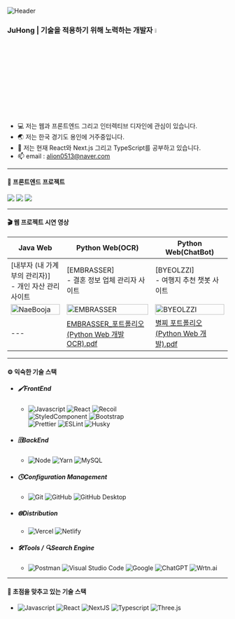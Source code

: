 ![Header](https://capsule-render.vercel.app/api?type=waving&color=auto&height=250&section=header&text=Juhong&fontSize=90&animation=fadeIn&fontAlignY=38&desc=Frontend%20Developer&descAlign=57&animation=twinkling)
### JuHong | 기술을 적용하기 위해 노력하는 개발자  <a href="https://www.gautamkrishnar.com/"><img src="https://media.giphy.com/media/hvRJCLFzcasrR4ia7z/giphy.gif" width="5%"></a>
- 💻 저는 웹과 프론트엔드 그리고 인터렉티브 디자인에 관심이 있습니다.
- 🌏 저는 한국 경기도 용인에 거주중입니다.
- 🌱 저는 현재 React와 Next.js 그리고 TypeScript를 공부하고 있습니다.
- 📫 email : alion0513@naver.com

---

#### 🎨 프론트엔드 프로젝트

<p>
  <a href="https://github.com/FrontTeam2/React_FinalProject"><img src="https://img.shields.io/badge/Nego Market-A9BCF5?style=flat-square&logo=GitHub Sponsors&logoColor=white&link=https://github.com/FrontTeam2/React_FinalProject"/></a>
  <a href="https://github.com/dlwnghd/GitApi"><img src="https://img.shields.io/badge/Git Issue-9cf0e7?style=flat-square&logo=GitHub Sponsors&logoColor=white&link=https://github.com/dlwnghd/GitApi"/></a>
  <a href="https://github.com/FrontTeam2/React_SearchApi/tree/juhong"><img src="https://img.shields.io/badge/Search-ffbff0?style=flat-square&logo=GitHub Sponsors&logoColor=white&link=https://github.com/FrontTeam2/React_SearchApi/tree/juhong"/></a>
</p>

---

#### 🎬 웹 프로젝트 시연 영상

| Java Web | Python Web(OCR) | Python Web(ChatBot) |
| --- | --- | --- |
| [내부자 (내 가계부의 관리자)] <br>- 개인 자산 관리 사이트 | [EMBRASSER] <br>- 결혼 정보 업체 관리자 사이트 | [BYEOLZZI] <br>- 여행지 추천 챗봇 사이트 |
| [<img src="https://i.ytimg.com/vi/lbNyEYV8ICw/sddefault.jpg" alt="NaeBooja" width="100%">](https://www.youtube.com/watch?v=lbNyEYV8ICw) | [<img src="https://i.ytimg.com/vi/L-dOjge5jmQ/hqdefault.jpg" alt="EMBRASSER" width="100%">](https://www.youtube.com/watch?v=L-dOjge5jmQ&list=PLedGoSru794-sniV6--9gUIQuOz5EeKA9) | [<img src="https://i.ytimg.com/vi/-vqjrGk9fWk/hqdefault.jpg" alt="BYEOLZZI" width="100%">](https://www.youtube.com/watch?v=-vqjrGk9fWk&list=PLedGoSru7948D6s7qYmLzQT1uUJJTuKEA) |
| --- | [EMBRASSER_포트폴리오(Python Web 개발 OCR).pdf](https://github.com/dlwnghd/dlwnghd/files/11477338/EMBRASSER_.Python.Web.OCR.pdf) | [별찌 포트폴리오(Python Web 개발).pdf](https://github.com/dlwnghd/dlwnghd/files/11477355/Python.Web.pdf) |

---

#### ⚙️ 익숙한 기술 스택 

- ##### 🖌️FrontEnd
    * ![Javascript](https://img.shields.io/badge/-JavaScript-%23F7DF1C?style=for-the-badge&logo=javascript&logoColor=ffffff)
![React](https://img.shields.io/badge/React-20232a?style=for-the-badge&logo=React&logoColor=#5bccea)
![Recoil](https://img.shields.io/badge/Recoil-3578E5.svg?style=for-the-badge&logo=Recoil&logoColor=white)  
![StyledComponent](https://img.shields.io/badge/Styled%20Components-DB7093.svg?style=for-the-badge&logo=Styled%20Components&logoColor=white)
![Bootstrap](https://img.shields.io/badge/bootstrap-%23563D7C.svg?style=for-the-badge&logo=bootstrap&logoColor=white)  
![Prettier](https://img.shields.io/badge/prettier-F7B93E.svg?style=for-the-badge&logo=prettier&logoColor=white)
![ESLint](https://img.shields.io/badge/eslint-4B32C3.svg?style=for-the-badge&logo=eslint&logoColor=white)
![Husky](https://img.shields.io/badge/husky-b26308.svg?style=for-the-badge&logo=husky&logoColor=white)

- ##### 🗄️BackEnd
    * ![Node](https://img.shields.io/badge/-Nodejs-43853d?style=for-the-badge&logo=Node.js&logoColor=white)
![Yarn](https://img.shields.io/badge/-Yarn-2C8EBB?style=for-the-badge&logo=yarn&logoColor=white)
![MySQL](https://img.shields.io/badge/Mysql-4479A1.svg?style=for-the-badge&logo=mysql&logoColor=white)

- ##### 🕓Configuration Management
    * ![Git](https://img.shields.io/badge/-Git-F05032?style=for-the-badge&logo=git&logoColor=ffffff)
![GitHub](https://img.shields.io/badge/github-%23121011.svg?style=for-the-badge&logo=github&logoColor=white)
![GitHub Desktop](https://img.shields.io/badge/-GitHub%20Desktop-7d35a1?style=for-the-badge&logo=github-desktop&logoColor=white)

- ##### 🌐Distribution
    * ![Vercel](https://img.shields.io/badge/Vercel-000000.svg?style=for-the-badge&logo=vercel&logoColor=white)
![Netlify](https://img.shields.io/badge/Netlify-00C7B7.svg?style=for-the-badge&logo=netlify&logoColor=white)

- ##### 🛠️Tools / 🔍Search Engine
    * ![Postman](https://img.shields.io/badge/-Postman-FF6C37?style=for-the-badge&logo=postman&logoColor=white)
![Visual Studio Code](https://img.shields.io/badge/-Visual%20Studio%20Code-0078d7?style=for-the-badge&logo=visual-studio-code&logoColor=white)
![Google](https://img.shields.io/badge/google-4285F4?style=for-the-badge&logo=google&logoColor=white)
![ChatGPT](https://img.shields.io/badge/ChatGPT-1da484?style=for-the-badge&logo=ChatGPT&logoColor=white)
![Wrtn.ai](https://img.shields.io/badge/Wrtn.AI-5f33db?style=for-the-badge&logo=WrtnAI&logoColor=white)

---

#### 🎯 초점을 맞추고 있는 기술 스택

- ![Javascript](https://img.shields.io/badge/-JavaScript-%23F7DF1C?style=for-the-badge&logo=javascript&logoColor=000000&labelColor=%23F7DF1C&color=%23FFCE5A)
![React](https://img.shields.io/badge/React-20232a?style=for-the-badge&logo=React&logoColor=#5bccea)
![NextJS](https://img.shields.io/badge/Next.js-black?style=for-the-badge&logo=next.js&logoColor=white)
![Typescript](https://img.shields.io/badge/Typescript-3178C6?style=for-the-badge&logo=Typescript&logoColor=white)
![Three.js](https://img.shields.io/badge/Three.js-black?style=for-the-badge&logo=three.js&logoColor=white)

<!-- ---

#### 👁️‍🗨️그 외 사용해본적이 있는 기술 스택

- ![.NET](https://img.shields.io/badge/.net-512BD4.svg?style=for-the-badge&logo=.net&logoColor=white)
![Python](https://img.shields.io/badge/python-3776AB.svg?style=for-the-badge&logo=python&logoColor=white)
![SpringBoot](https://img.shields.io/badge/spring%20boot-6DB33F.svg?style=for-the-badge&logo=springboot&logoColor=white)
![ApacheTomcat](https://img.shields.io/badge/apache%20tomcat-%23F8DC75.svg?style=for-the-badge&logo=apache-tomcat&logoColor=black)
![MariaDB](https://img.shields.io/badge/MariaDB-003545?style=for-the-badge&logo=mariadb&logoColor=white)
![MSSQL](https://img.shields.io/badge/mssql-CC2927.svg?style=for-the-badge&logo=microsoft-sql-server&logoColor=white)
![MSW(Mock Service Worker)](https://img.shields.io/badge/msw-fd6f39.svg?style=for-the-badge&logo=msw&logoColor=white)
![ApexChart](https://img.shields.io/badge/apexchart-3699f3.svg?style=for-the-badge&logo=apexchart&logoColor=white)
![Thunder Client](https://img.shields.io/badge/thunderclient-8758af.svg?style=for-the-badge&logo=thunderclient&logoColor=white) -->
